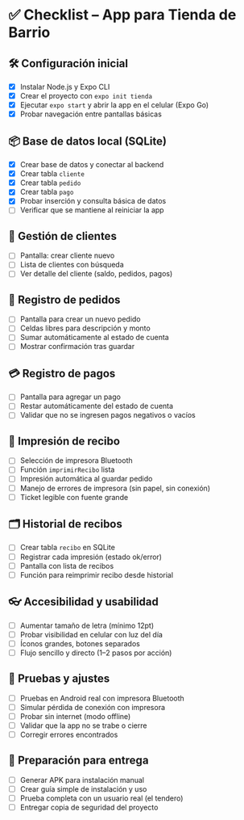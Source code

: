 
# ✅ Checklist – App para Tienda de Barrio

## 🛠️ Configuración inicial
- [X] Instalar Node.js y Expo CLI
- [X] Crear el proyecto con `expo init tienda`
- [X] Ejecutar `expo start` y abrir la app en el celular (Expo Go)
- [X] Probar navegación entre pantallas básicas

## 📦 Base de datos local (SQLite)
- [X] Crear base de datos y conectar al backend
- [X] Crear tabla `cliente`
- [X] Crear tabla `pedido`
- [X] Crear tabla `pago`
- [X] Probar inserción y consulta básica de datos
- [ ] Verificar que se mantiene al reiniciar la app

## 👤 Gestión de clientes
- [ ] Pantalla: crear cliente nuevo
- [ ] Lista de clientes con búsqueda
- [ ] Ver detalle del cliente (saldo, pedidos, pagos)

## 🛒 Registro de pedidos
- [ ] Pantalla para crear un nuevo pedido
- [ ] Celdas libres para descripción y monto
- [ ] Sumar automáticamente al estado de cuenta
- [ ] Mostrar confirmación tras guardar

## 💳 Registro de pagos
- [ ] Pantalla para agregar un pago
- [ ] Restar automáticamente del estado de cuenta
- [ ] Validar que no se ingresen pagos negativos o vacíos

## 🧾 Impresión de recibo
- [ ] Selección de impresora Bluetooth
- [ ] Función `imprimirRecibo` lista
- [ ] Impresión automática al guardar pedido
- [ ] Manejo de errores de impresora (sin papel, sin conexión)
- [ ] Ticket legible con fuente grande

## 🗂️ Historial de recibos
- [ ] Crear tabla `recibo` en SQLite
- [ ] Registrar cada impresión (estado ok/error)
- [ ] Pantalla con lista de recibos
- [ ] Función para reimprimir recibo desde historial

## 👓 Accesibilidad y usabilidad
- [ ] Aumentar tamaño de letra (mínimo 12pt)
- [ ] Probar visibilidad en celular con luz del día
- [ ] Íconos grandes, botones separados
- [ ] Flujo sencillo y directo (1–2 pasos por acción)

## 🧪 Pruebas y ajustes
- [ ] Pruebas en Android real con impresora Bluetooth
- [ ] Simular pérdida de conexión con impresora
- [ ] Probar sin internet (modo offline)
- [ ] Validar que la app no se trabe o cierre
- [ ] Corregir errores encontrados

## 🚀 Preparación para entrega
- [ ] Generar APK para instalación manual
- [ ] Crear guía simple de instalación y uso
- [ ] Prueba completa con un usuario real (el tendero)
- [ ] Entregar copia de seguridad del proyecto
